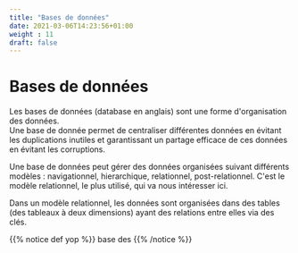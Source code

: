 ```yaml
---
title: "Bases de données"
date: 2021-03-06T14:23:56+01:00
weight : 11
draft: false
---
```


# Bases de données

Les bases de données (database en anglais) sont une forme d'organisation des données.<br>
Une base de donnée permet de centraliser différentes données en évitant les duplications inutiles et garantissant un partage efficace de ces données en évitant les corruptions.

Une base de données peut gérer des données organisées suivant différents modèles&nbsp;: navigationnel, hierarchique, relationnel, post-relationnel. C'est le modèle relationnel, le plus utilisé, qui va nous intéresser ici.

Dans un modèle relationnel, les données sont organisées dans des tables (des tableaux à deux dimensions) ayant des relations entre elles via des clés.

{{% notice def yop %}}
base 
des
{{% /notice %}}